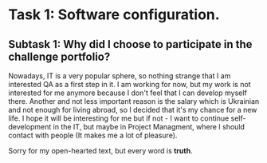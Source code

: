 # Task 1: Software configuration.
## Subtask 1: Why did I choose to participate in the challenge portfolio?

Nowadays, IT is a very popular sphere, so nothing strange that I am interested QA as a first step in it. I am working for now, but my work is not interested for me anymore because I don't feel that I can develop myself there. Another and not less important reason is the salary which is Ukrainian and not enough for living abroad, so I decided that it's my chance for a new life. I hope it will be interesting for me but if not - I want to continue self-development in the IT, but maybe in Project Managment, where I should contact with people (It makes me a lot of pleasure). 

Sorry for my open-hearted text, but every word is **truth**.

